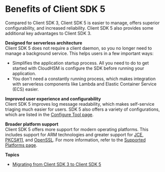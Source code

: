 # Benefits of Client SDK 5<a name="client-sdk-5-benefits"></a>

Compared to Client SDK 3, Client SDK 5 is easier to manage, offers superior configurability, and increased reliability\. Client SDK 5 also provides some additional key advantages to Client SDK 3\. 

**Designed for serverless architecture**  
Client SDK 5 does not require a client daemon, so you no longer need to manage a background service\. This helps users in a few important ways:   
+ Simplifies the application startup process\. All you need to do to get started with CloudHSM is configure the SDK before running your application\.
+ You don't need a constantly running process, which makes integration with serverless components like Lambda and Elastic Container Service \(ECS\) easier\.

**Improved user experience and configurability**  
Client SDK 5 improves log message readability, which makes self\-service triaging much easier for users\. SDK 5 also offers a variety of configurations, which are listed in the [Configure Tool page](https://docs.aws.amazon.com/cloudhsm/latest/userguide/configure-sdk-5.html)\. 

**Broader platform support**  
Client SDK 5 offers more support for modern operating platforms\. This includes support for ARM technologies and greater support for [JCE](https://docs.aws.amazon.com/cloudhsm/latest/userguide/java-library_5.html), [PKCS\#11](https://docs.aws.amazon.com/cloudhsm/latest/userguide/pkcs11-library.html), and [OpenSSL](https://docs.aws.amazon.com/cloudhsm/latest/userguide/openssl-library.html)\. For more information, refer to the [Supported Platforms page](https://docs.aws.amazon.com/cloudhsm/latest/userguide/sdk8-support.html)\. 

**Topics**
+ [Migrating from Client SDK 3 to Client SDK 5](migrate-sdk.md)